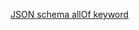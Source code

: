 [JSON schema allOf keyword](https://tools.ietf.org/html/draft-wright-json-schema-validation-00#section-5.22)
